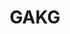 ---
layout: page
title: GAKG
description: GAKG is a multimodal Geoscience Academic Knowledge Graph (GAKG) framework by fusing papers' illustrations, text, and bibliometric data.
img: assets/img/gakg/schema.jpg
redirect: https://gakg.acemap.info/#/
importance: 3
category: Research
---